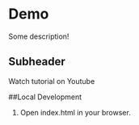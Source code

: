 # Demo

Some description! 

## Subheader

Watch tutorial on Youtube

##Local Development
1. Open index.html in your browser.